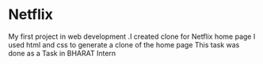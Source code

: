 # Netflix
My first project in web development .I created clone for Netflix home page
I used html and css to generate a clone of the home page
This task was done as a Task in  BHARAT Intern
